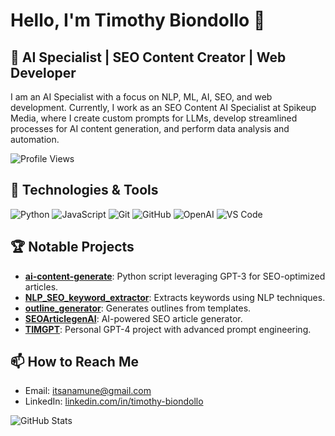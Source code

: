 # Hello, I'm Timothy Biondollo 👋

## 🚀 AI Specialist | SEO Content Creator | Web Developer

I am an AI Specialist with a focus on NLP, ML, AI, SEO, and web development. Currently, I work as an SEO Content AI Specialist at Spikeup Media, where I create custom prompts for LLMs, develop streamlined processes for AI content generation, and perform data analysis and automation.

![Profile Views](https://komarev.com/ghpvc/?username=itsanamune&color=blueviolet)

## 🔧 Technologies & Tools

![Python](https://img.shields.io/badge/-Python-333333?style=flat&logo=python)
![JavaScript](https://img.shields.io/badge/-JavaScript-333333?style=flat&logo=javascript)
![Git](https://img.shields.io/badge/-Git-333333?style=flat&logo=git)
![GitHub](https://img.shields.io/badge/-GitHub-333333?style=flat&logo=github)
![OpenAI](https://img.shields.io/badge/-OpenAI-333333?style=flat&logo=openai)
![VS Code](https://img.shields.io/badge/-VS_Code-333333?style=flat&logo=visual-studio-code)

## 🏆 Notable Projects

- [**ai-content-generate**](https://github.com/itsanamune/ai-content-generate): Python script leveraging GPT-3 for SEO-optimized articles.
- [**NLP_SEO_keyword_extractor**](https://github.com/itsanamune/NLP_SEO_keyword_extractor): Extracts keywords using NLP techniques.
- [**outline_generator**](https://github.com/itsanamune/outline_generator): Generates outlines from templates.
- [**SEOArticlegenAI**](https://github.com/itsanamune/SEOArticlegenAI): AI-powered SEO article generator.
- [**TIMGPT**](https://github.com/itsanamune/TIMGPT): Personal GPT-4 project with advanced prompt engineering.

## 📫 How to Reach Me

- Email: [itsanamune@gmail.com](mailto:itsanamune@gmail.com)
- LinkedIn: [linkedin.com/in/timothy-biondollo](https://linkedin.com/in/timothy-biondollo)

![GitHub Stats](https://github-readme-stats.vercel.app/api?username=itsanamune&show_icons=true&theme=radical)
